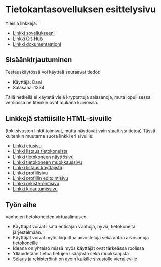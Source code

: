 # Tietokantasovelluksen esittelysivu

Yleisiä linkkejä:

* [Linkki sovellukseeni](https://tolander.users.cs.helsinki.fi/tsoha/)
* [Linkki Git-Hub](https://www.github.com/TheViking1970/Tsoha-Bootstrap)
* [Linkki dokumentaationi](http://tolander.users.cs.helsinki.fi/tsoha/doc/dokumentaatio.pdf)

## Sisäänkirjautuminen
Testauskäytössä voi käyttää seuraavat tiedot:
- Käyttäjä: Dani
- Salasana: 1234

Tällä hetkellä ei käytetä vielä kryptattuja salasanoja, muta lopullisessa versiossa ne titenkin ovat mukana kuvioissa.


## Linkkejä stattiisille HTML-sivuille 
(toki sivuston linkit toimivat, mutta näyttävät vain staattista tietoa)
Tässä kuitenkin muutama suora linkki eri sivuille:
* [Linkki etusivu](https://tolander.users.cs.helsinki.fi/tsoha/)
* [Linkki listaus tietokoneista](https://tolander.users.cs.helsinki.fi/tsoha/computers_list)
* [Linkki tietokoneen näyttösivu](https://tolander.users.cs.helsinki.fi/tsoha/computer_view)
* [Linkki tietokoneen muokkaussivu](https://tolander.users.cs.helsinki.fi/tsoha/computer_edit)
* [Linkki listaus käyttäjistä](https://tolander.users.cs.helsinki.fi/tsoha/users_list)
* [Linkki profiilisivu](https://tolander.users.cs.helsinki.fi/tsoha/user_view)
* [Linkki profiilin editointisivu](https://tolander.users.cs.helsinki.fi/tsoha/profile_edit)
* [Linkki rekisteröintisivu](https://tolander.users.cs.helsinki.fi/tsoha/register)
* [Linkki kirjautumissivu](https://tolander.users.cs.helsinki.fi/tsoha/login)


## Työn aihe

Vanhojen tietokoneiden virtuaalimuseo.
- Käyttäjät voivat lisätä entisajan vanhoja, hyviä, tietokoneita järjestelmään.
- Käyttäjät voivat myös kirjoittaa arvosteluja sekä antaa arvosanoja tietokoneille
- Ideana on yhteisö missä myös käyttäjät ovat tärkeässä roolissa
- Ylläpidetään tietoa tietojen lisääjästä sekä muokkaajista
- Selaus ja rekisteröinti on avoin kaikille sivustolle vieraileville 
